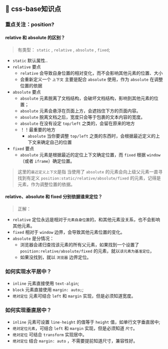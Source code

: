 ## 👣 css-base知识点

### 重点关注：position? 
#### relative 和 absolute 的区别？
> 有类型：  `static` , `relative` , `absolute` , `fixed`;
- `static` 默认属性..
- `relative` 要点
    + `relative` 会导致自身位置的相对变化，而不会影响其他元素的位置、大小
    + 会重新定义一个 `上下文` 主要是配合 `absolute` 使用，作为 `absolute` 在调整位置的依据
- `absolute` 要点
    + `absolute` 元素脱离了文档结构，会破坏文档结构，影响到其他元素的位置；
    + `absolute` 元素会悬浮在页面上方，会遮挡住下方的页面内容。
    + `absolute` 脱离文档之后，宽度只会等于包裹的文本内容的宽度。
    + `absolute` 在没有设定 `top/left` 之类的，会留在原来的地方
    + ！！最重要的地方
        + `absolute` 当你要调整 `top/left` 之类的东西时，会根据最近定义的上下文来确定自己的位置
- `fixed` 要点
    + `absolute` 元素是根据最近的定位上下文确定位置，而 `fixed` 根据 `window `（或者 `iframe`）确定位置。

> 这里的`最近定义上下文`是指 当使用了 `absolute` 的元素会向上级父元素一直寻找到有定义 `position:static/relative/absolute/fixed` 的元素，记得是元素，作为调整位置的依据。
>
#### relative、absolute 和 fixed 分别依据谁来定位？
> 正解：
- `relative` 定位永远是相对于`元素自身位置`的，和其他元素没关系，也不会影响其他元素。
- `fixed` 相对于 `window` 边界，会导致其他元素位置的变化。
- `absolute` 是分情况：
    + 浏览器会递归查找该元素的所有父元素，如果找到一个设置了 `position:relative/absolute/fixed` 的元素，就以`该元素为基准定位`，
    + 如果没找到，就以 `浏览器` 边界定位。

### 如何实现水平居中？
- `inline` 元素直接使用 `text-algin`;
- `block` 元素直接使用 `margin: auto;`;
- `绝对定位` 元素可结合 `left` 和 `margin` 实现，但是必须知道宽度。

### 如何实现垂直居中？
- `inline` 元素可设置 `line-height` 的值等于 `height` 值，如单行文字垂直居中;
- `绝对定位元素`，可结合 `left` 和 `margin` 实现，但是必须知道 `尺寸`。
- `绝对定位` 可结合 `transform` 实现居中。
- `绝对定位` 结合 `margin: auto` ，不需要提前知道尺寸，兼容性好。